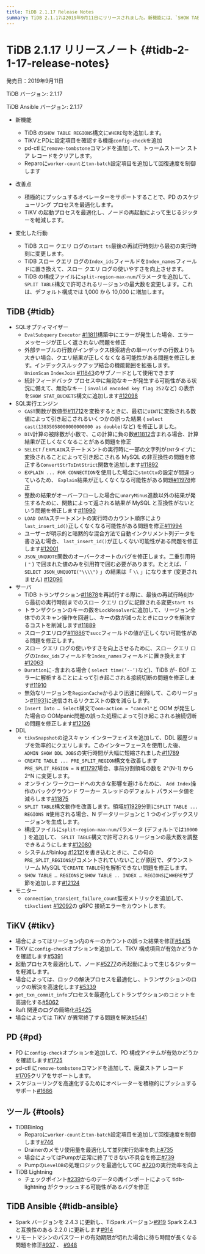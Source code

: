 ```yaml
---
title: TiDB 2.1.17 Release Notes
summary: TiDB 2.1.17は2019年9月11日にリリースされました。新機能には、`SHOW TABLE REGIONS`構文に`WHERE`句を追加する機能などがあります。改善点としては、PDのスケジューリングプロセスの最適化やTiKVの起動プロセスの最適化があります。さらに、TiDBの構成ファイルに`split-region-max-num`パラメータを追加して、リージョンの最大数を変更する機能も追加されました。TiDBのSQLオプティマイザーやSQL実行エンジン、サーバ、DDL、モニターなどにもさまざまな改善が加えられています。TiKVやPD、ツールにも様々な機能追加や改善が行われています。
---
```


# TiDB 2.1.17 リリースノート {#tidb-2-1-17-release-notes}

発売日：2019年9月11日

TiDB バージョン: 2.1.17

TiDB Ansible バージョン: 2.1.17

-   新機能
    -   TiDB の`SHOW TABLE REGIONS`構文に`WHERE`句を追加します。
    -   TiKVとPDに設定項目を確認する機能`config-check`を追加
    -   pd-ctl に`remove-tombstone`コマンドを追加して、トゥームストーン ストア レコードをクリアします。
    -   Reparoに`worker-count`と`txn-batch`設定項目を追加して回復速度を制御します

-   改善点
    -   積極的にプッシュするオペレーターをサポートすることで、PD のスケジューリング プロセスを最適化します。
    -   TiKV の起動プロセスを最適化し、ノードの再起動によって生じるジッターを軽減します。

-   変化した行動
    -   TiDB スロー クエリ ログの`start ts`最後の再試行時刻から最初の実行時刻に変更します。
    -   TiDB スロー クエリ ログの`Index_ids`フィールドを`Index_names`フィールドに置き換えて、スロー クエリ ログの使いやすさを向上させます。
    -   TiDB の構成ファイルに`split-region-max-num`パラメータを追加して、 `SPLIT TABLE`構文で許可されるリージョンの最大数を変更します。これは、デフォルト構成では 1,000 から 10,000 に増加します。

## TiDB {#tidb}

-   SQLオプティマイザー
    -   `EvalSubquery` `Executor` [#11811](https://github.com/pingcap/tidb/pull/11811)構築中にエラーが発生した場合、エラーメッセージが正しく返されない問題を修正
    -   外部テーブルの行数がインデックス検索結合の単一バッチの行数よりも大きい場合、クエリ結果が正しくなくなる可能性がある問題を修正します。インデックスルックアップ結合の機能範囲を拡張します。 `UnionScan` `IndexJoin` [#11843](https://github.com/pingcap/tidb/pull/11843)のサブノードとして使用できます
    -   統計フィードバック プロセス中に無効なキーが発生する可能性がある状況に備えて、無効なキー ( `invalid encoded key flag 252`など) の表示を`SHOW STAT_BUCKETS`構文に追加します[#12098](https://github.com/pingcap/tidb/pull/12098)
-   SQL実行エンジン
    -   `CAST`関数が数値型[#11712](https://github.com/pingcap/tidb/pull/11712)を変換するときに、最初に`UINT`に変換される数値によって引き起こされるいくつかの誤った結果 ( `select cast(13835058000000000000 as double)`など) を修正しました。
    -   `DIV`計算の被除数が小数で、この計算に負の数[#11812](https://github.com/pingcap/tidb/pull/11812)含まれる場合、計算結果が正しくなくなることがある問題を修正
    -   `SELECT` / `EXPLAIN`ステートメントの実行時に一部の文字列が`INT`タイプに変換されることによって引き起こされる MySQL の非互換性の問題を修正する`ConvertStrToIntStrict`関数を追加します[#11892](https://github.com/pingcap/tidb/pull/11892)
    -   `EXPLAIN ... FOR CONNECTION`を使用した場合に`stmtCtx`の設定が間違っているため、 `Explain`結果が正しくなくなる可能性がある問題[#11978](https://github.com/pingcap/tidb/pull/11978)修正
    -   整数の結果がオーバーフローした場合に`unaryMinus`進数以外の結果が発生するために、関数によって返される結果が MySQL と互換性がないという問題を修正します[#11990](https://github.com/pingcap/tidb/pull/11990)
    -   `LOAD DATA`ステートメントの実行時のカウント順序により`last_insert_id()`正しくなくなる可能性がある問題を修正[#11994](https://github.com/pingcap/tidb/pull/11994)
    -   ユーザーが明示的と暗黙的な混合方法で自動インクリメント列データを書き込む場合、 `last_insert_id()`が正しくない可能性がある問題を修正します[#12001](https://github.com/pingcap/tidb/pull/12001)
    -   `JSON_UNQUOTE`関数のオーバークオートのバグを修正します。二重引用符 ( `"` ) で囲まれた値のみを引用符で囲む必要があります。たとえば、「 `SELECT JSON_UNQUOTE("\\\\")` 」の結果は「 `\\` 」になります (変更されません) [#12096](https://github.com/pingcap/tidb/pull/12096)
-   サーバ
    -   TiDB トランザクション[#11878](https://github.com/pingcap/tidb/pull/11878)を再試行する際に、最後の再試行時刻から最初の実行時刻までのスロー クエリ ログに記録される変更`start ts`
    -   トランザクションのキーの数を`LockResolver`に追加して、リージョン全体でのスキャン操作を回避し、キーの数が減ったときにロックを解決するコストを削減します[#11889](https://github.com/pingcap/tidb/pull/11889)
    -   スロークエリログ[#11886](https://github.com/pingcap/tidb/pull/11886)で`succ`フィールドの値が正しくない可能性がある問題を修正します。
    -   スロー クエリ ログの使いやすさを向上させるために、スロー クエリ ログの`Index_ids`フィールドを`Index_names`フィールドに置き換えます[#12063](https://github.com/pingcap/tidb/pull/12063)
    -   `Duration`に`-`含まれる場合 ( `select time(‘--’)`など)、TiDB が`-` EOF エラーに解析することによって引き起こされる接続切断の問題を修正します[#11910](https://github.com/pingcap/tidb/pull/11910)
    -   無効なリージョンを`RegionCache`からより迅速に削除して、このリージョン[#11931](https://github.com/pingcap/tidb/pull/11931)に送信されるリクエストの数を減らします。
    -   `Insert Into … Select`構文で`oom-action = "cancel"`と OOM が発生した場合の OOMpanic問題の誤った処理によって引き起こされる接続切断の問題を修正します[#12126](https://github.com/pingcap/tidb/pull/12126)
-   DDL
    -   `tikvSnapshot`の逆スキャン インターフェイスを追加して、DDL 履歴ジョブを効率的にクエリします。このインターフェースを使用した後、 `ADMIN SHOW DDL JOBS`の実行時間が大幅に短縮されました[#11789](https://github.com/pingcap/tidb/pull/11789)
    -   `CREATE TABLE ... PRE_SPLIT_REGION`構文を改善します`PRE_SPLIT_REGION = N` [#11797](https://github.com/pingcap/tidb/pull/11797/files)場合、事前分割領域の数を 2^(N-1) から 2^N に変更します。
    -   オンライン ワークロードへの大きな影響を避けるために、 `Add Index`操作のバックグラウンド ワーカー スレッドのデフォルト パラメータ値を減らします[#11875](https://github.com/pingcap/tidb/pull/11875)
    -   `SPLIT TABLE`構文動作を改善します。領域[#11929](https://github.com/pingcap/tidb/pull/11929)分割に`SPLIT TABLE ... REGIONS N`使用される場合、N データリージョンと 1 つのインデックスリージョンを生成します。
    -   構成ファイルに`split-region-max-num`パラメータ (デフォルトでは`10000` ) を追加して、 `SPLIT TABLE`構文で許可されるリージョンの最大数を調整できるようにします[#12080](https://github.com/pingcap/tidb/pull/12080)
    -   システムがbinlog [#12121](https://github.com/pingcap/tidb/pull/12121)を書き込むときに、この句の`PRE_SPLIT_REGIONS`がコメントされていないことが原因で、ダウンストリーム MySQL で`CREATE TABLE`句を解析できない問題を修正します。
    -   `SHOW TABLE … REGIONS`と`SHOW TABLE .. INDEX … REGIONS`に`WHERE`サブ節を追加します[#12124](https://github.com/pingcap/tidb/pull/12124)
-   モニター
    -   `connection_transient_failure_count`監視メトリックを追加して、 `tikvclient` [#12092](https://github.com/pingcap/tidb/pull/12092)の gRPC 接続エラーをカウントします。

## TiKV {#tikv}

-   場合によってはリージョン内のキーのカウントの誤った結果を修正[#5415](https://github.com/tikv/tikv/pull/5415)
-   TiKV に`config-check`オプションを追加して、TiKV 構成項目が有効かどうかを確認します[#5391](https://github.com/tikv/tikv/pull/5391)
-   起動プロセスを最適化して、ノード[#5277](https://github.com/tikv/tikv/pull/5277)の再起動によって生じるジッターを軽減します。
-   場合によっては、ロックの解決プロセスを最適化し、トランザクションのロックの解決を高速化します[#5339](https://github.com/tikv/tikv/pull/5339)
-   `get_txn_commit_info`プロセスを最適化してトランザクションのコミットを高速化する[#5062](https://github.com/tikv/tikv/pull/5062)
-   Raft 関連のログの簡略化[#5425](https://github.com/tikv/tikv/pull/5425)
-   場合によっては TiKV が異常終了する問題を解決[#5441](https://github.com/tikv/tikv/pull/5441)

## PD {#pd}

-   PD に`config-check`オプションを追加して、PD 構成アイテムが有効かどうかを確認します[#1725](https://github.com/pingcap/pd/pull/1725)
-   pd-ctl に`remove-tombstone`コマンドを追加して、廃棄ストア レコード[#1705](https://github.com/pingcap/pd/pull/1705)クリアをサポートします。
-   スケジューリングを高速化するためにオペレーターを積極的にプッシュするサポート[#1686](https://github.com/pingcap/pd/pull/1686)

## ツール {#tools}

-   TiDBBinlog
    -   Reparoに`worker-count`と`txn-batch`設定項目を追加して回復速度を制御します[#746](https://github.com/pingcap/tidb-binlog/pull/746)
    -   Drainerのメモリ使用量を最適化して並列実行効率を向上[#735](https://github.com/pingcap/tidb-binlog/pull/735)
    -   場合によってはPumpが正常に終了できない不具合を修正[#739](https://github.com/pingcap/tidb-binlog/pull/739)
    -   Pumpの`LevelDB`の処理ロジックを最適化してGC [#720](https://github.com/pingcap/tidb-binlog/pull/720)の実行効率を向上
-   TiDB Lightning
    -   チェックポイント[#239](https://github.com/pingcap/tidb-lightning/pull/239)からのデータの再インポートによって tidb-lightning がクラッシュする可能性があるバグを修正

## TiDB Ansible {#tidb-ansible}

-   Spark バージョンを 2.4.3 に更新し、TiSpark バージョン[#919](https://github.com/pingcap/tidb-ansible/pull/927) Spark 2.4.3 と互換性のある 2.2.0 に更新します[#914](https://github.com/pingcap/tidb-ansible/pull/914)
-   リモートマシンのパスワードの有効期限が切れた場合に待ち時間が長くなる問題を修正[#937](https://github.com/pingcap/tidb-ansible/pull/937) 、 [#948](https://github.com/pingcap/tidb-ansible/pull/948)
